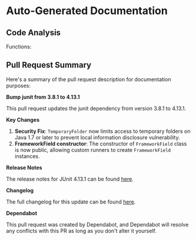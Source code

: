 # Auto-Generated Documentation

## Code Analysis
Functions: 

## Pull Request Summary
Here's a summary of the pull request description for documentation purposes:

**Bump junit from 3.8.1 to 4.13.1**

This pull request updates the junit dependency from version 3.8.1 to 4.13.1. 

**Key Changes**

1. **Security Fix**: `TemporaryFolder` now limits access to temporary folders on Java 1.7 or later to prevent local information disclosure vulnerability.
2. **FrameworkField constructor**: The constructor of `FrameworkField` class is now public, allowing custom runners to create `FrameworkField` instances.

**Release Notes**

The release notes for JUnit 4.13.1 can be found [here](https://github.com/junit-team/junit/blob/HEAD/doc/ReleaseNotes4.13.1.md).

**Changelog**

The full changelog for this update can be found [here](https://github.com/junit-team/junit4/blob/main/doc/ReleaseNotes4.13.1.md).

**Dependabot**

This pull request was created by Dependabot, and Dependabot will resolve any conflicts with this PR as long as you don't alter it yourself.